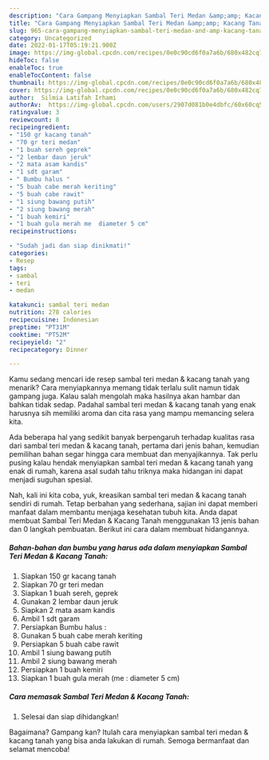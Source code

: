 ```yaml
---
description: "Cara Gampang Menyiapkan Sambal Teri Medan &amp;amp; Kacang Tanah yang Lezat Sekali"
title: "Cara Gampang Menyiapkan Sambal Teri Medan &amp;amp; Kacang Tanah yang Lezat Sekali"
slug: 965-cara-gampang-menyiapkan-sambal-teri-medan-and-amp-kacang-tanah-yang-lezat-sekali
category: Uncategorized
date: 2022-01-17T05:19:21.900Z
image: https://img-global.cpcdn.com/recipes/0e0c90cd6f0a7a6b/680x482cq70/sambal-teri-medan-kacang-tanah-foto-resep-utama.jpg
hideToc: false
enableToc: true
enableTocContent: false
thumbnail: https://img-global.cpcdn.com/recipes/0e0c90cd6f0a7a6b/680x482cq70/sambal-teri-medan-kacang-tanah-foto-resep-utama.jpg
cover: https://img-global.cpcdn.com/recipes/0e0c90cd6f0a7a6b/680x482cq70/sambal-teri-medan-kacang-tanah-foto-resep-utama.jpg
author:  Silmia Latifah Irhami
authorAv:  https://img-global.cpcdn.com/users/2907d081b0e4dbfc/60x60cq50/avatar.jpg
ratingvalue: 3
reviewcount: 8
recipeingredient:
- "150 gr kacang tanah"
- "70 gr teri medan"
- "1 buah sereh geprek"
- "2 lembar daun jeruk"
- "2 mata asam kandis"
- "1 sdt garam"
- " Bumbu halus "
- "5 buah cabe merah keriting"
- "5 buah cabe rawit"
- "1 siung bawang putih"
- "2 siung bawang merah"
- "1 buah kemiri"
- "1 buah gula merah me  diameter 5 cm"
recipeinstructions:

- "Sudah jadi dan siap dinikmati!"
categories:
- Resep
tags:
- sambal
- teri
- medan

katakunci: sambal teri medan 
nutrition: 278 calories
recipecuisine: Indonesian
preptime: "PT31M"
cooktime: "PT52M"
recipeyield: "2"
recipecategory: Dinner

---
```



Kamu sedang mencari ide resep sambal teri medan &amp; kacang tanah yang menarik? Cara menyiapkannya memang tidak terlalu sulit namun tidak gampang juga. Kalau salah mengolah maka hasilnya akan hambar dan bahkan tidak sedap. Padahal sambal teri medan &amp; kacang tanah yang enak harusnya sih memiliki aroma dan cita rasa yang mampu memancing selera kita.




Ada beberapa hal yang sedikit banyak berpengaruh terhadap kualitas rasa dari sambal teri medan &amp; kacang tanah, pertama dari jenis bahan, kemudian pemilihan bahan segar hingga cara membuat dan menyajikannya. Tak perlu pusing kalau hendak menyiapkan sambal teri medan &amp; kacang tanah yang enak di rumah, karena asal sudah tahu triknya maka hidangan ini dapat menjadi suguhan spesial.


Nah, kali ini kita coba, yuk, kreasikan sambal teri medan &amp; kacang tanah sendiri di rumah. Tetap berbahan yang sederhana, sajian ini dapat memberi manfaat dalam membantu menjaga kesehatan tubuh kita. Anda dapat membuat Sambal Teri Medan &amp; Kacang Tanah menggunakan 13 jenis bahan dan 0 langkah pembuatan. Berikut ini cara dalam membuat hidangannya.

<!--inarticleads1-->

##### Bahan-bahan dan bumbu yang harus ada dalam menyiapkan Sambal Teri Medan &amp; Kacang Tanah:

1. Siapkan 150 gr kacang tanah
1. Siapkan 70 gr teri medan
1. Siapkan 1 buah sereh, geprek
1. Gunakan 2 lembar daun jeruk
1. Siapkan 2 mata asam kandis
1. Ambil 1 sdt garam
1. Persiapkan  Bumbu halus :
1. Gunakan 5 buah cabe merah keriting
1. Persiapkan 5 buah cabe rawit
1. Ambil 1 siung bawang putih
1. Ambil 2 siung bawang merah
1. Persiapkan 1 buah kemiri
1. Siapkan 1 buah gula merah (me : diameter 5 cm)




<!--inarticleads2-->

##### Cara memasak Sambal Teri Medan &amp; Kacang Tanah:


1. Selesai dan siap dihidangkan!



Bagaimana? Gampang kan? Itulah cara menyiapkan sambal teri medan &amp; kacang tanah yang bisa anda lakukan di rumah. Semoga bermanfaat dan selamat mencoba!
